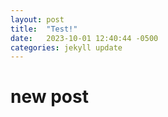 ```yaml
---
layout: post
title:  "Test!"
date:   2023-10-01 12:40:44 -0500
categories: jekyll update
---
```

# new post